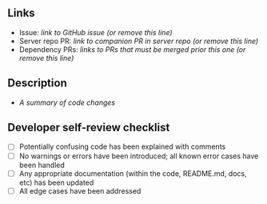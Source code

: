 Links
-----
- Issue: _link to GitHub issue (or remove this line)_
- Server repo PR: _link to companion PR in server repo (or remove this line)_
- Dependency PRs: _links to PRs that must be merged prior this one (or remove this line)_

Description
-----------
- _A summary of code changes_

Developer self-review checklist
-------------------------------
- [ ] Potentially confusing code has been explained with comments
- [ ] No warnings or errors have been introduced; all known error cases have been handled
- [ ] Any appropriate documentation (within the code, README.md, docs, etc) has been updated
- [ ] All edge cases have been addressed

